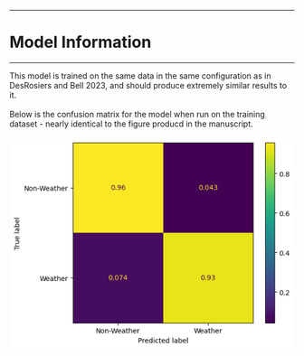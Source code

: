 ____
# Model Information
___
This model is trained on the same data in the same configuration as in DesRosiers and Bell 2023, and should produce extremely similar results to it. 
<br><br>
Below is the confusion matrix for the model when run on the training dataset - nearly identical to the figure producd in
the manuscript.
<br>  
![confusion_matrix](DB_model_confusion_matrix.png)